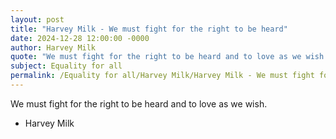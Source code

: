 ```yaml
---
layout: post
title: "Harvey Milk - We must fight for the right to be heard"
date: 2024-12-28 12:00:00 -0000
author: Harvey Milk
quote: "We must fight for the right to be heard and to love as we wish."
subject: Equality for all
permalink: /Equality for all/Harvey Milk/Harvey Milk - We must fight for the right to be heard
---
```


We must fight for the right to be heard and to love as we wish.

- Harvey Milk
